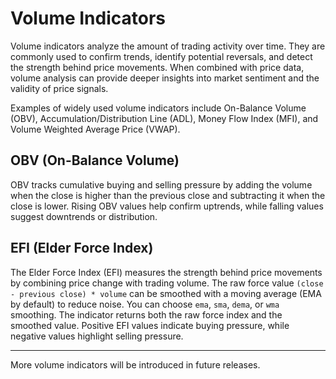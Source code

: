 # Volume Indicators

Volume indicators analyze the amount of trading activity over time. They are commonly used to confirm trends, identify potential reversals, and detect the strength behind price movements. When combined with price data, volume analysis can provide deeper insights into market sentiment and the validity of price signals.

Examples of widely used volume indicators include On-Balance Volume (OBV), Accumulation/Distribution Line (ADL), Money Flow Index (MFI), and Volume Weighted Average Price (VWAP).

## **OBV (On-Balance Volume)**

OBV tracks cumulative buying and selling pressure by adding the volume when the close is higher than the previous close and subtracting it when the close is lower. Rising OBV values help confirm uptrends, while falling values suggest downtrends or distribution.

## **EFI (Elder Force Index)**

The Elder Force Index (EFI) measures the strength behind price movements by combining price change with trading volume. The raw force value `(close - previous close) * volume` can be smoothed with a moving average (EMA by default) to reduce noise. You can choose `ema`, `sma`, `dema`, or `wma` smoothing. The indicator returns both the raw force index and the smoothed value. Positive EFI values indicate buying pressure, while negative values highlight selling pressure.

---

More volume indicators will be introduced in future releases.
